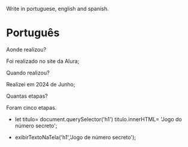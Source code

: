 Write in portuguese, english and spanish.

# Português 

Aonde realizou?

Foi realizado no site da Alura;

Quando realizou?

Realizei em 2024 de Junho;

Quantas etapas?

Foram cinco etapas.


- let titulo= document.querySelector('h1') 
titulo.innerHTML= 'Jogo do número secreto';

- exibirTextoNaTela('h1','Jogo de número secreto');

  
